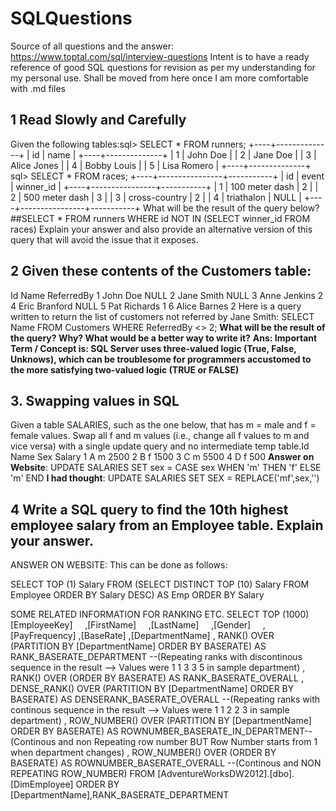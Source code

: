 # SQLQuestions
Source of all questions and the answer: https://www.toptal.com/sql/interview-questions
Intent is to have a ready reference of good SQL questions for revision as per my understanding for my personal use. Shall be moved from here once I am more comfortable with .md files
## 1 Read Slowly and Carefully
Given the following tables:sql> SELECT * FROM runners;
+----+--------------+
| id | name         |
+----+--------------+
|  1 | John Doe     |
|  2 | Jane Doe     |
|  3 | Alice Jones  |
|  4 | Bobby Louis  |
|  5 | Lisa Romero  |
+----+--------------+
sql> SELECT * FROM races;
+----+----------------+-----------+
| id | event          | winner_id |
+----+----------------+-----------+
|  1 | 100 meter dash |  2        |
|  2 | 500 meter dash |  3        |
|  3 | cross-country  |  2        |
|  4 | triathalon     |  NULL     |
+----+----------------+-----------+
What will be the result of the query below?
##SELECT * FROM runners WHERE id NOT IN (SELECT winner_id FROM races)
Explain your answer and also provide an alternative version of this query that will avoid the issue that it exposes.

## 2 Given these contents of the Customers table:
Id	Name			ReferredBy
1	John Doe		NULL
2	Jane Smith		NULL
3	Anne Jenkins		2
4	Eric Branford		NULL
5	Pat Richards		1
6	Alice Barnes		2
Here is a query written to return the list of customers not referred by Jane Smith:
SELECT Name FROM Customers WHERE ReferredBy <> 2;
<b>What will be the result of the query? Why? What would be a better way to write it?</b>
<b>Ans: Important Term / Concept is: SQL Server uses three-valued logic (True, False, Unknows), which can be troublesome for programmers accustomed to the more satisfying two-valued logic (TRUE or FALSE) </b>

## 3. Swapping values in SQL
Given a table SALARIES, such as the one below, that has m = male and f = female values. Swap all f and m values (i.e., change all f values to m and vice versa) with a single update query and no intermediate temp table.Id  Name  Sex  Salary
1   A     m    2500
2   B     f    1500
3   C     m    5500
4   D     f    500
<b>Answer on Website</b>: UPDATE SALARIES SET sex = CASE sex WHEN 'm' THEN 'f' ELSE 'm' END 
<b>I had thought</b>: UPDATE SALARIES SET SEX = REPLACE('mf',sex,'')

## 4 Write a SQL query to find the 10th highest employee salary from an Employee table. Explain your answer.
ANSWER ON WEBSITE: This can be done as follows:
<p>SELECT TOP (1) Salary FROM   (SELECT DISTINCT TOP (10) Salary FROM Employee ORDER BY Salary DESC) AS Emp ORDER BY Salary</p>
SOME RELATED INFORMATION FOR RANKING ETC.
SELECT TOP (1000) [EmployeeKey]      ,[FirstName]      ,[LastName]      ,[Gender]      ,[PayFrequency]
      ,[BaseRate]      ,[DepartmentName]
      , RANK() OVER  (PARTITION BY [DepartmentName] ORDER BY BASERATE) AS RANK_BASERATE_DEPARTMENT  --(Repeating ranks with discontinous sequence in the result --> Values were 1 1 3 3 5 in sample department)
      , RANK() OVER  (ORDER BY BASERATE) AS RANK_BASERATE_OVERALL 
	  , DENSE_RANK() OVER (PARTITION BY [DepartmentName] ORDER BY BASERATE) AS DENSERANK_BASERATE_OVERALL --(Repeating ranks with continous sequence in the result --> Values were 1 1 2 2 3 in sample department)	
	  , ROW_NUMBER() OVER (PARTITION BY [DepartmentName] ORDER BY BASERATE) AS ROWNUMBER_BASERATE_IN_DEPARTMENT--(Continous and non Repeating row number BUT Row Number starts from 1 when department changes)  
	  , ROW_NUMBER() OVER (ORDER BY BASERATE) AS ROWNUMBER_BASERATE_OVERALL  --(Continous and NON REPEATING ROW_NUMBER)
	    FROM [AdventureWorksDW2012].[dbo].[DimEmployee] 
		ORDER BY [DepartmentName],RANK_BASERATE_DEPARTMENT
